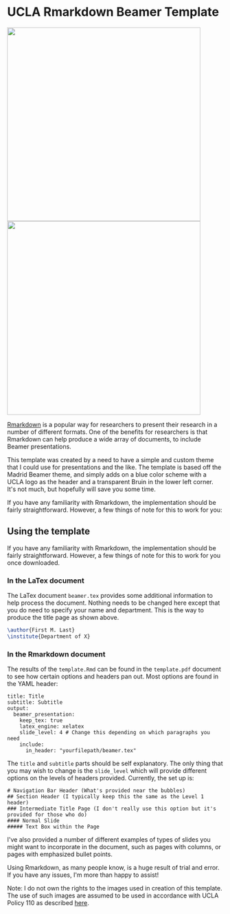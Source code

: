 # UCLA Rmarkdown Beamer Template

<p float="center">
  <img src="https://user-images.githubusercontent.com/34947559/100639492-16baa980-32ea-11eb-8144-337fbecbfefb.png" width="450" />
  <img src="https://user-images.githubusercontent.com/34947559/100639502-18846d00-32ea-11eb-8a98-fcb94deac850.png" width="450" /> 
</p>

[Rmarkdown](https://rmarkdown.rstudio.com/) is a popular way for researchers to present their research in a number of different formats. One of the benefits for researchers is that Rmarkdown can help produce a wide array of documents, to include Beamer presentations.

This template was created by a need to have a simple and custom theme that I could use for presentations and the like. The template is based off the Madrid Beamer theme, and simply adds on a blue color scheme with a UCLA logo as the header and a transparent Bruin in the lower left corner. It's not much, but hopefully will save you some time. 

If you have any familiarity with Rmarkdown, the implementation should be fairly straightforward. However, a few things of note for this to work for you:

## Using the template

If you have any familiarity with Rmarkdown, the implementation should be fairly straightforward. However, a few things of note for this to work for you once downloaded.


### In the LaTex document

The LaTex document `beamer.tex` provides some additional information to help process the document. Nothing needs to be changed here except that you do need to specify your name and department. This is the way to produce the title page as shown above.

```latex
\author{First M. Last}
\institute{Department of X}
```

### In the Rmarkdown document

The results of the `template.Rmd` can be found in the `template.pdf` document to see how certain options and headers pan out. Most options are found in the YAML header:

```
title: Title
subtitle: Subtitle
output:
  beamer_presentation:
    keep_tex: true
    latex_engine: xelatex
    slide_level: 4 # Change this depending on which paragraphs you need
    include:
      in_header: "yourfilepath/beamer.tex"
  ```

The `title` and `subtitle` parts should be self explanatory. The only thing that you may wish to change is the `slide_level` which will provide different options on the levels of headers provided. Currently, the set up is:

```
# Navigation Bar Header (What's provided near the bubbles)
## Section Header (I typically keep this the same as the Level 1 header)
### Intermediate Title Page (I don't really use this option but it's provided for those who do)
#### Normal Slide
##### Text Box within the Page
```

I've also provided a number of different examples of types of slides you might want to incorporate in the document, such as pages with columns, or pages with emphasized bullet points. 

Using Rmarkdown, as many people know, is a huge result of trial and error. If you have any issues, I'm more than happy to assist!



Note: I do not own the rights to the images used in creation of this template. The use of such images are assumed to be used in accordance with UCLA Policy 110 as described [here](https://www.adminvc.ucla.edu/marks/request/name-seal-marks/campus-unit).
